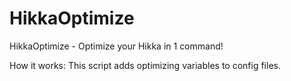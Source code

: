 # HikkaOptimize
HikkaOptimize - Optimize your Hikka in 1 command!

How it works:
This script adds optimizing variables to config files.
